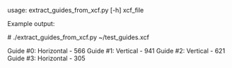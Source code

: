 usage: extract_guides_from_xcf.py [-h] xcf_file

Example output:

\# ./extract_guides_from_xcf.py ~/test_guides.xcf

Guide #0: Horizontal - 566
Guide #1: Vertical - 941
Guide #2: Vertical - 621
Guide #3: Horizontal - 305
